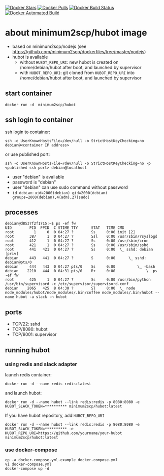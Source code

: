 [![Docker Stars](https://img.shields.io/docker/stars/minimum2scp/hubot.svg)]()
[![Docker Pulls](https://img.shields.io/docker/pulls/minimum2scp/hubot.svg)]()
[![Docker Build Status](https://img.shields.io/docker/build/minimum2scp/hubot.svg)]()
[![Docker Automated Build](https://img.shields.io/docker/automated/minimum2scp/hubot.svg)]()

# about minimum2scp/hubot image

 * based on minimum2scp/nodejs (see https://github.com/minimum2scp/dockerfiles/tree/master/nodejs)
 * hubot is available
   * without `HUBOT_REPO_URI`: new hubot is created on /home/debian/hubot after boot, and launched by supervisor
   * with `HUBOT_REPO_URI`: git cloned from `HUBOT_REPO_URI` into /home/debian/hubot after boot, and launched by supervisor

## start container

```
docker run -d  minimum2scp/hubot
```

## ssh login to container

ssh login to container:

```
ssh -o UserKnownHostsFile=/dev/null -o StrictHostKeyChecking=no debian@<container IP address>
```

or use published port:

```
ssh -o UserKnownHostsFile=/dev/null -o StrictHostKeyChecking=no -p <published ssh port> debian@localhost
```

 * user "debian" is available
 * password is "debian"
 * user "debian" can use sudo command without password
 * `id debian`: `uid=2000(debian) gid=2000(debian) groups=2000(debian),4(adm),27(sudo)`

## processes

```
debian@d8537f2f1715:~$ ps -ef fw
UID        PID  PPID  C STIME TTY      STAT   TIME CMD
root         1     0  0 04:27 ?        Ss     0:00 init [2]  
root       387     1  0 04:27 ?        Ssl    0:00 /usr/sbin/rsyslogd
root       412     1  0 04:27 ?        Ss     0:00 /usr/sbin/cron
root       421     1  0 04:27 ?        Ss     0:00 /usr/sbin/sshd
root       441   421  0 04:27 ?        Ss     0:00  \_ sshd: debian [priv]
debian     443   441  0 04:27 ?        S      0:00      \_ sshd: debian@pts/0
debian     444   443  0 04:27 pts/0    Ss     0:00          \_ -bash
debian    2210   444  0 04:31 pts/0    R+     0:00              \_ ps -ef fw
root       425     1  0 04:27 ?        Ss     0:00 /usr/bin/python /usr/bin/supervisord -c /etc/supervisor/supervisord.conf
debian    2065   425  8 04:30 ?        Sl     0:00  \_ node node_modules/hubot/node_modules/.bin/coffee node_modules/.bin/hubot --name hubot -a slack -n hubot
```

## ports

 * TCP/22: sshd
 * TCP/8080: hubot
 * TCP/9001: supervisor

## running hubot

### using redis and slack adapter

launch redis container:

```
docker run -d --name redis redis:latest
```

and launch hubot:

```
docker run -d --name hubot --link redis:redis -p 8080:8080 -e HUBOT_SLACK_TOKEN=********** minimum2scp/hubot:latest
```

If you have hubot repository, add `HUBOT_REPO_URI`

```
docker run -d --name hubot --link redis:redis -p 8080:8080 -e HUBOT_SLACK_TOKEN=********** -e HUBOT_REPO_URI=https://github.com/yourname/your-hubot minimum2scp/hubot:latest
```

### use docker-compose

```
cp -a docker-compose.yml.example docker-compose.yml
vi docker-compose.yml
docker-compose up -d
```

